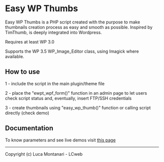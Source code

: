 Easy WP Thumbs
==============

Easy WP Thumbs is a PHP script created with the purpose to make thumbnails creation process as easy and smooth as possible.
Inspired by TimThumb, is deeply integrated into Wordpress. 

Requires at least WP 3.0

Supports the WP 3.5 WP_Image_Editor class, using Imagick where available.


## How to use

1 - include the script in the main plugin/theme file

2 - place the "ewpt_wpf_form()" function in an admin page to let users check script status and, eventually, insert FTP/SSH credentials

3 - create thumbnails using "easy_wp_thumb()" function or calling script directly (check demo) 


## Documentation

To know parameters and see live demos visit [this page](http://www.lcweb.it/easy-wp-thumbs-php-script) 




* * *

Copyright (c) Luca Montanari - LCweb